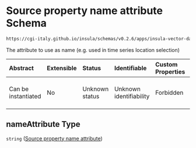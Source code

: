 # Source property name attribute Schema

```txt
https://cgi-italy.github.io/insula/schemas/v0.2.6/apps/insula-vector-dataset-time-dynamic-data.schema.json#/properties/nameAttribute
```

The attribute to use as name (e.g. used in time series location selection)

| Abstract            | Extensible | Status         | Identifiable            | Custom Properties | Additional Properties | Access Restrictions | Defined In                                                                                                                                       |
| :------------------ | :--------- | :------------- | :---------------------- | :---------------- | :-------------------- | :------------------ | :----------------------------------------------------------------------------------------------------------------------------------------------- |
| Can be instantiated | No         | Unknown status | Unknown identifiability | Forbidden         | Allowed               | none                | [insula-vector-dataset-time-dynamic-data.schema.json\*](schemas/apps/insula-vector-dataset-time-dynamic-data.schema.json) |

## nameAttribute Type

`string` ([Source property name attribute](insula-vector-dataset-time-dynamic-data-properties-source-property-name-attribute.md))
